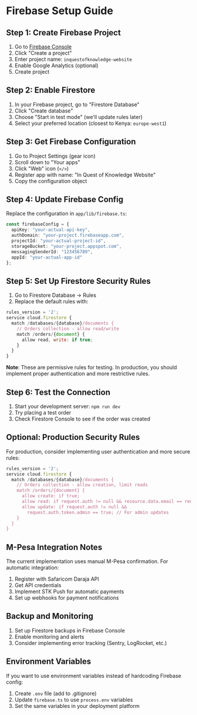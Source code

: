 # Firebase Setup Guide

## Step 1: Create Firebase Project

1. Go to [Firebase Console](https://console.firebase.google.com)
2. Click "Create a project"
3. Enter project name: `inquestofknowledge-website`
4. Enable Google Analytics (optional)
5. Create project

## Step 2: Enable Firestore

1. In your Firebase project, go to "Firestore Database"
2. Click "Create database"
3. Choose "Start in test mode" (we'll update rules later)
4. Select your preferred location (closest to Kenya: `europe-west1`)

## Step 3: Get Firebase Configuration

1. Go to Project Settings (gear icon)
2. Scroll down to "Your apps"
3. Click "Web" icon (`</>`)
4. Register app with name: "In Quest of Knowledge Website"
5. Copy the configuration object

## Step 4: Update Firebase Config

Replace the configuration in `app/lib/firebase.ts`:

```typescript
const firebaseConfig = {
  apiKey: "your-actual-api-key",
  authDomain: "your-project.firebaseapp.com",
  projectId: "your-actual-project-id",
  storageBucket: "your-project.appspot.com",
  messagingSenderId: "123456789",
  appId: "your-actual-app-id"
};
```

## Step 5: Set Up Firestore Security Rules

1. Go to Firestore Database → Rules
2. Replace the default rules with:

```javascript
rules_version = '2';
service cloud.firestore {
  match /databases/{database}/documents {
    // Orders collection - allow read/write
    match /orders/{document} {
      allow read, write: if true;
    }
  }
}
```

**Note**: These are permissive rules for testing. In production, you should implement proper authentication and more restrictive rules.

## Step 6: Test the Connection

1. Start your development server: `npm run dev`
2. Try placing a test order
3. Check Firestore Console to see if the order was created

## Optional: Production Security Rules

For production, consider implementing user authentication and more secure rules:

```javascript
rules_version = '2';
service cloud.firestore {
  match /databases/{database}/documents {
    // Orders collection - allow creation, limit reads
    match /orders/{document} {
      allow create: if true;
      allow read: if request.auth != null && resource.data.email == request.auth.token.email;
      allow update: if request.auth != null && 
        request.auth.token.admin == true; // For admin updates
    }
  }
}
```

## M-Pesa Integration Notes

The current implementation uses manual M-Pesa confirmation. For automatic integration:

1. Register with Safaricom Daraja API
2. Get API credentials
3. Implement STK Push for automatic payments
4. Set up webhooks for payment notifications

## Backup and Monitoring

1. Set up Firestore backups in Firebase Console
2. Enable monitoring and alerts
3. Consider implementing error tracking (Sentry, LogRocket, etc.)

## Environment Variables

If you want to use environment variables instead of hardcoding Firebase config:

1. Create `.env` file (add to .gitignore)
2. Update `firebase.ts` to use `process.env` variables
3. Set the same variables in your deployment platform

